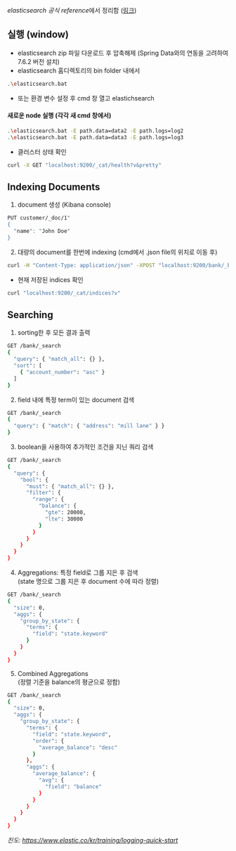 *elasticsearch 공식 reference*에서 정리함 ([링크](https://www.elastic.co/guide/en/elasticsearch/reference/current/index.html))

## 실행 (window)
- elasticsearch zip 파일 다운로드 후 압축해제 (Spring Data와의 연동을 고려하여 7.6.2 버전 설치)
- elasticsearch 홈디렉토리의 bin folder 내에서
```sh
.\elasticsearch.bat
```
- 또는 환경 변수 설정 후 cmd 창 열고 elastichsearch

#### 새로운 node 실행 (각각 새 cmd 창에서)
```sh
.\elasticsearch.bat -E path.data=data2 -E path.logs=log2
.\elasticsearch.bat -E path.data=data3 -E path.logs=log3
```
- 클러스터 상태 확인
```sh
curl -X GET "localhost:9200/_cat/health?v&pretty"
```

## Indexing Documents
1) document 생성 (Kibana console)
```sh
PUT customer/_doc/1"
{
  "name": "John Doe"
}
```
2) 대량의 document를 한번에 indexing (cmd에서 .json file의 위치로 이동 후)
```sh
curl -H "Content-Type: application/json" -XPOST "localhost:9200/bank/_bulk?pretty&refresh" --data-binary "@accounts.json"
```
- 현재 저장된 indices 확인
```sh
curl "localhost:9200/_cat/indices?v"
```

## Searching
1) sorting한 후 모든 결과 출력
```sh
GET /bank/_search
{
  "query": { "match_all": {} },
  "sort": [
    { "account_number": "asc" }
  ]
}
```
2) field 내에 특정 term이 있는 document 검색
```sh
GET /bank/_search
{
  "query": { "match": { "address": "mill lane" } }
}
```
3) boolean을 사용하여 추가적인 조건을 지닌 쿼리 검색
```sh
GET /bank/_search
{
  "query": {
    "bool": {
      "must": { "match_all": {} },
      "filter": {
        "range": {
          "balance": {
            "gte": 20000,
            "lte": 30000
          }
        }
      }
    }
  }
}
```
4) Aggregations: 특정 field로 그룹 지은 후 검색  
   (state 명으로 그룹 지은 후 document 수에 따라 정렬)
```sh
GET /bank/_search
{
  "size": 0,
  "aggs": {
    "group_by_state": {
      "terms": {
        "field": "state.keyword"
      }
    }
  }
}
```
5) Combined Aggregations  
   (정렬 기준을 balance의 평균으로 정함)
```sh
GET /bank/_search
{
  "size": 0,
  "aggs": {
    "group_by_state": {
      "terms": {
        "field": "state.keyword",
        "order": {
          "average_balance": "desc"
        }
      },
      "aggs": {
        "average_balance": {
          "avg": {
            "field": "balance"
          }
        }
      }
    }
  }
}
```

*진도: https://www.elastic.co/kr/training/logging-quick-start*
